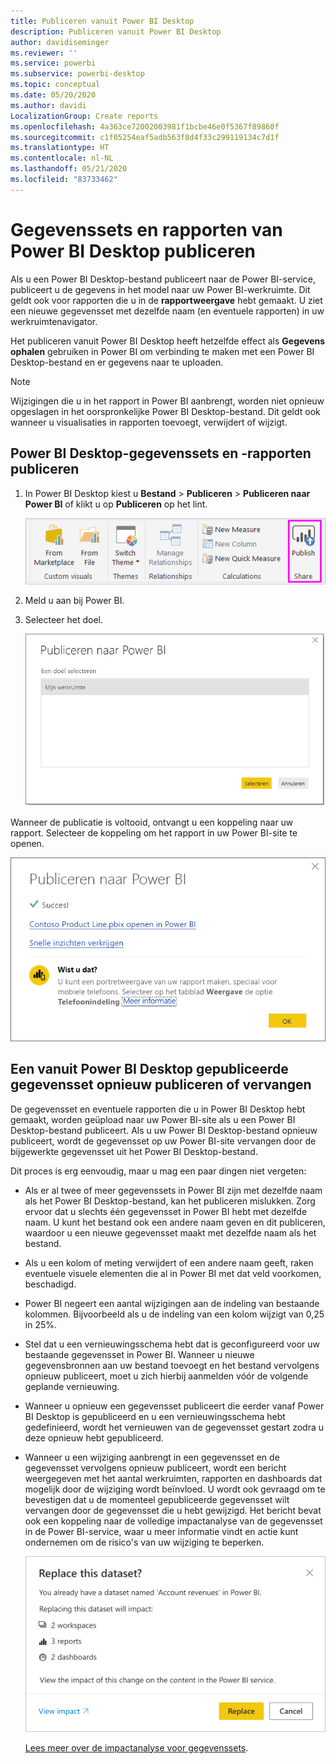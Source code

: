 ```yaml
---
title: Publiceren vanuit Power BI Desktop
description: Publiceren vanuit Power BI Desktop
author: davidiseminger
ms.reviewer: ''
ms.service: powerbi
ms.subservice: powerbi-desktop
ms.topic: conceptual
ms.date: 05/20/2020
ms.author: davidi
LocalizationGroup: Create reports
ms.openlocfilehash: 4a363ce72002003981f1bcbe46e0f5367f89860f
ms.sourcegitcommit: c1f05254eaf5adb563f8d4f33c299119134c7d1f
ms.translationtype: HT
ms.contentlocale: nl-NL
ms.lasthandoff: 05/21/2020
ms.locfileid: "83733462"
---
```

# <a name="publish-datasets-and-reports-from-power-bi-desktop"></a>Gegevenssets en rapporten van Power BI Desktop publiceren
Als u een Power BI Desktop-bestand publiceert naar de Power BI-service, publiceert u de gegevens in het model naar uw Power BI-werkruimte. Dit geldt ook voor rapporten die u in de **rapportweergave** hebt gemaakt. U ziet een nieuwe gegevensset met dezelfde naam (en eventuele rapporten) in uw werkruimtenavigator.

Het publiceren vanuit Power BI Desktop heeft hetzelfde effect als **Gegevens ophalen** gebruiken in Power BI om verbinding te maken met een Power BI Desktop-bestand en er gegevens naar te uploaden.

> [!NOTE]
> Wijzigingen die u in het rapport in Power BI aanbrengt, worden niet opnieuw opgeslagen in het oorspronkelijke Power BI Desktop-bestand. Dit geldt ook wanneer u visualisaties in rapporten toevoegt, verwijdert of wijzigt.
> 
> 

## <a name="to-publish-a-power-bi-desktop-dataset-and-reports"></a>Power BI Desktop-gegevenssets en -rapporten publiceren
1. In Power BI Desktop kiest u **Bestand** \> **Publiceren** \> **Publiceren naar Power BI** of klikt u op **Publiceren** op het lint.  

   ![De knop Publiceren](media/desktop-upload-desktop-files/pbid_publish_publishbutton.png)

2. Meld u aan bij Power BI.
3. Selecteer het doel.

   ![Publicatiebestemming selecteren](media/desktop-upload-desktop-files/pbid_publish_select_destination.png)

Wanneer de publicatie is voltooid, ontvangt u een koppeling naar uw rapport. Selecteer de koppeling om het rapport in uw Power BI-site te openen.

![Het dialoogvenster Publiceren geslaagd](media/desktop-upload-desktop-files/pbid_publish_success.png)

## <a name="republish-or-replace-a-dataset-published-from-power-bi-desktop"></a>Een vanuit Power BI Desktop gepubliceerde gegevensset opnieuw publiceren of vervangen
De gegevensset en eventuele rapporten die u in Power BI Desktop hebt gemaakt, worden geüpload naar uw Power BI-site als u een Power BI Desktop-bestand publiceert. Als u uw Power BI Desktop-bestand opnieuw publiceert, wordt de gegevensset op uw Power BI-site vervangen door de bijgewerkte gegevensset uit het Power BI Desktop-bestand.

Dit proces is erg eenvoudig, maar u mag een paar dingen niet vergeten:

* Als er al twee of meer gegevenssets in Power BI zijn met dezelfde naam als het Power BI Desktop-bestand, kan het publiceren mislukken. Zorg ervoor dat u slechts één gegevensset in Power BI hebt met dezelfde naam. U kunt het bestand ook een andere naam geven en dit publiceren, waardoor u een nieuwe gegevensset maakt met dezelfde naam als het bestand.
* Als u een kolom of meting verwijdert of een andere naam geeft, raken eventuele visuele elementen die al in Power BI met dat veld voorkomen, beschadigd. 
* Power BI negeert een aantal wijzigingen aan de indeling van bestaande kolommen. Bijvoorbeeld als u de indeling van een kolom wijzigt van 0,25 in 25%.
* Stel dat u een vernieuwingsschema hebt dat is geconfigureerd voor uw bestaande gegevensset in Power BI. Wanneer u nieuwe gegevensbronnen aan uw bestand toevoegt en het bestand vervolgens opnieuw publiceert, moet u zich hierbij aanmelden vóór de volgende geplande vernieuwing.
* Wanneer u opnieuw een gegevensset publiceert die eerder vanaf Power BI Desktop is gepubliceerd en u een vernieuwingsschema hebt gedefinieerd, wordt het vernieuwen van de gegevensset gestart zodra u deze opnieuw hebt gepubliceerd.
* Wanneer u een wijziging aanbrengt in een gegevensset en de gegevensset vervolgens opnieuw publiceert, wordt een bericht weergegeven met het aantal werkruimten, rapporten en dashboards dat mogelijk door de wijziging wordt beïnvloed. U wordt ook gevraagd om te bevestigen dat u de momenteel gepubliceerde gegevensset wilt vervangen door de gegevensset die u hebt gewijzigd. Het bericht bevat ook een koppeling naar de volledige impactanalyse van de gegevensset in de Power BI-service, waar u meer informatie vindt en actie kunt ondernemen om de risico's van uw wijziging te beperken.

   ![Waarschuwing over de gevolgen van het opnieuw publiceren van een gegevensset](media/desktop-upload-desktop-files/pbid-dataset-impact-analysis-desktop-warning.png)

   [Lees meer over de impactanalyse voor gegevenssets](../collaborate-share/service-dataset-impact-analysis.md).